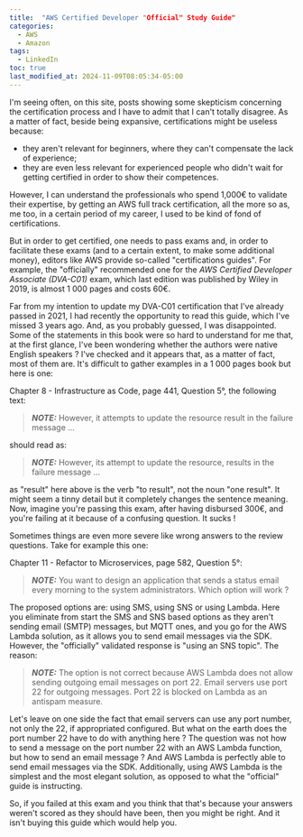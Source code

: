 ```yaml
---
title:  "AWS Certified Developer "Official" Study Guide"
categories:
  - AWS
  - Amazon
tags:
  - LinkedIn
toc: true
last_modified_at: 2024-11-09T08:05:34-05:00
---
```


I'm seeing often, on this site, posts showing some skepticism concerning the 
certification process and I have to admit that I can't totally disagree.
As a matter of fact, beside being expansive, certifications might be useless 
because:
  - they aren't relevant for beginners, where they can't compensate the lack of experience;
  - they are even less relevant for experienced people who didn't wait for getting certified in order to show their competences.

However, I can understand the professionals who spend 1,000€ to validate their 
expertise, by getting an AWS full track certification, all the more so as, me 
too, in a certain period of my career, I used to be kind of fond of certifications.

But in order to get certified, one needs to pass exams and, in order to facilitate
these exams (and to a certain extent, to make some additional money), editors 
like AWS provide so-called "certifications guides". For example, the "officially"
recommended one for the *AWS Certified Developer Associate (DVA-C01)* exam, which
last edition was published by Wiley in 2019, is almost 1 000 pages and costs 60€.

Far from my intention to update my DVA-C01 certification that I've already passed
in 2021, I had recently the opportunity to read this guide, which I've missed 3
years ago. And, as you probably guessed, I was disappointed. Some of the statements
in this book were so hard to understand for me that, at the first glance, I've 
been wondering whether the authors were native English speakers ? I've checked 
and it appears that, as a matter of fact, most of them are. It's difficult to 
gather examples in a 1 000 pages book but here is one:

Chapter 8 - Infrastructure as Code, page 441, Question 5°, the following text:

> **_NOTE:_** However, it attempts to update the resource result in the failure message ...

should read as:

> **_NOTE:_** However, its attempt to update the resource, results in the failure message ...

as "result" here above is the verb "to result", not the noun "one result". It 
might seem a tinny detail but it completely changes the sentence meaning. Now, 
imagine you're passing this exam, after having disbursed 300€, and you're failing
at it because of a confusing question. It sucks !

Sometimes things are even more severe like wrong answers to the review questions.
Take for example this one: 

Chapter 11 - Refactor to Microservices, page 582, Question 5°:

> **_NOTE:_** You want to design an application that sends a status email every morning to the system administrators. Which option will work ?

The proposed options are: using SMS, using SNS or using Lambda. Here you eliminate
from start the SMS and SNS based options as they aren't sending email (SMTP) 
messages, but MQTT ones, and you go for the AWS Lambda solution, as it allows 
you to send email messages via the SDK. However, the "officially" validated response
is "using an SNS topic". The reason:

> **_NOTE:_** The option is not correct because AWS Lambda does not allow sending outgoing email messages on port 22. Email servers use port 22 for outgoing messages. Port 22 is blocked on Lambda as an antispam measure.

Let's leave on one side the fact that email servers can use any port number, 
not only the 22, if appropriated configured. But what on the earth does the port
number 22 have to do with anything here ? The question was not how to send a 
message on the port number 22 with an AWS Lambda function, but how to send an 
email message ? And AWS Lambda is perfectly able to send email messages via the
SDK. Additionally, using AWS Lambda is the simplest and the most elegant solution,
as opposed to what the "official" guide is instructing.

So, if you failed at this exam and you think that that's because your answers 
weren't scored as they should have been, then you might be right. And it isn't
buying this guide which would help you.